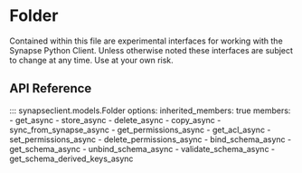 # Folder

Contained within this file are experimental interfaces for working with the Synapse Python
Client. Unless otherwise noted these interfaces are subject to change at any time. Use
at your own risk.

## API Reference

::: synapseclient.models.Folder
    options:
        inherited_members: true
        members:
        - get_async
        - store_async
        - delete_async
        - copy_async
        - sync_from_synapse_async
        - get_permissions_async
        - get_acl_async
        - set_permissions_async
        - delete_permissions_async
        - bind_schema_async
        - get_schema_async
        - unbind_schema_async
        - validate_schema_async
        - get_schema_derived_keys_async
